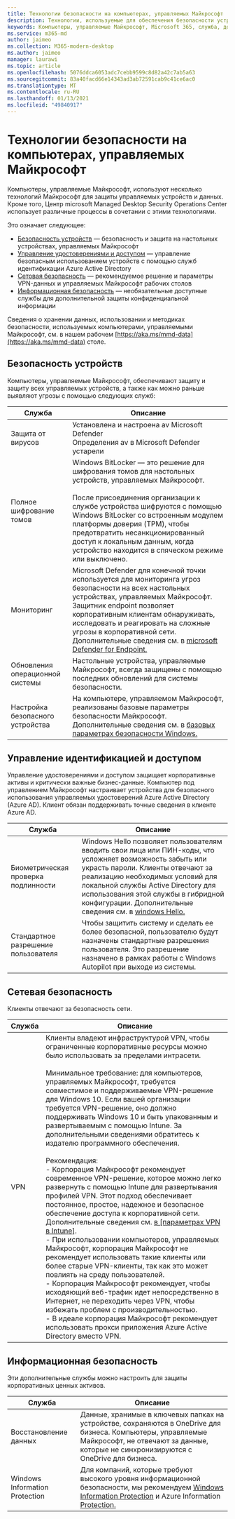```yaml
---
title: Технологии безопасности на компьютерах, управляемых Майкрософт
description: Технологии, используемые для обеспечения безопасности устройств, управления удостоверениями и доступом, сетевой безопасности и информационной безопасности
keywords: Компьютеры, управляемые Майкрософт, Microsoft 365, служба, документация
ms.service: m365-md
author: jaimeo
ms.collection: M365-modern-desktop
ms.author: jaimeo
manager: laurawi
ms.topic: article
ms.openlocfilehash: 5076ddca6053adc7cebb9599c8d82a42c7ab5a63
ms.sourcegitcommit: 83a40facd66e14343ad3ab72591cab9c41ce6ac0
ms.translationtype: MT
ms.contentlocale: ru-RU
ms.lasthandoff: 01/13/2021
ms.locfileid: "49840917"
---
```

# <a name="security-technologies-in-microsoft-managed-desktop"></a>Технологии безопасности на компьютерах, управляемых Майкрософт

<!--Security, also Onboarding doc: data handling/store, privileged account access -->

Компьютеры, управляемые Майкрософт, используют несколько технологий Майкрософт для защиты управляемых устройств и данных. Кроме того, Центр microsoft Managed Desktop [](security-operations.md) Security Operations Center использует различные процессы в сочетании с этими технологиями.

Это означает следующее: 

- [Безопасность устройств](#device-security) — безопасность и защита на настольных устройствах, управляемых Майкрософт
- [Управление удостоверениями и доступом](#identity-and-access-management) — управление безопасным использованием устройств с помощью служб идентификации Azure Active Directory
- [Сетовая безопасность](#network-security) — рекомендуемое решение и параметры VPN-данных и управляемых Майкрософт рабочих столов
- [Информационная безопасность](#information-security) — необязательные доступные службы для дополнительной защиты конфиденциальной информации 

Сведения о хранении данных, использовании и методиках безопасности, используемых компьютерами, управляемыми Майкрософт, см. в нашем рабочем [https://aka.ms/mmd-data](https://aka.ms/mmd-data) столе.


## <a name="device-security"></a>Безопасность устройств

Компьютеры, управляемые Майкрософт, обеспечивают защиту и защиту всех управляемых устройств, а также как можно раньше выявляют угрозы с помощью следующих служб:

Служба | Описание
--- | ---
Защита от вирусов | Установлена и настроена av Microsoft Defender<br>Определения av в Microsoft Defender устарели
Полное шифрование томов |    Windows BitLocker — это решение для шифрования томов для настольных устройств, управляемых Майкрософт.<br><br>После присоединения организации к службе устройства шифруются с помощью Windows BitLocker со встроенным модулем платформы доверия (TPM), чтобы предотвратить несанкционированный доступ к локальным данным, когда устройство находится в спяческом режиме или выключено. 
Мониторинг |    Microsoft Defender для конечной точки используется для мониторинга угроз безопасности на всех настольных устройствах, управляемых Майкрософт. Защитник endpoint позволяет корпоративным клиентам обнаруживать, исследовать и реагировать на сложные угрозы в корпоративной сети. Дополнительные сведения см. в [microsoft Defender for Endpoint.](https://docs.microsoft.com/windows/threat-protection/windows-defender-atp/windows-defender-advanced-threat-protection) 
Обновления операционной системы |  Настольные устройства, управляемые Майкрософт, всегда защищены с помощью последних обновлений для системы безопасности.
Настройка безопасного устройства |   На компьютере, управляемом Майкрософт, реализованы базовые параметры безопасности Майкрософт. Дополнительные сведения см. в [базовых параметрах безопасности Windows.](https://docs.microsoft.com/windows/security/threat-protection/windows-security-baselines)



## <a name="identity-and-access-management"></a>Управление идентификацией и доступом

Управление удостоверениями и доступом защищает корпоративные активы и критически важные бизнес-данные. Компьютер под управлением Майкрософт настраивает устройства для безопасного использования управляемых удостоверений Azure Active Directory (Azure AD). Клиент обязан поддерживать точные сведения в клиенте Azure AD. 

Служба | Описание
--- | ---
Биометрическая проверка подлинности |  Windows Hello позволяет пользователям вводить свои лица или ПИН-коды, что усложняет возможность забыть или украсть пароли. Клиенты отвечают за реализацию необходимых условий для локальной службы Active Directory для использования этой службы в гибридной конфигурации. Дополнительные сведения см. в [windows Hello.](https://docs.microsoft.com/windows-hardware/design/device-experiences/windows-hello) 
Стандартное разрешение пользователя |  Чтобы защитить систему и сделать ее более безопасной, пользователю будут назначены стандартные разрешения пользователя. Это разрешение назначено в рамках работы с Windows Autopilot при выходе из системы.



## <a name="network-security"></a>Сетевая безопасность

Клиенты отвечают за безопасность сети. 

Служба | Описание
--- | ---
VPN | Клиенты владеют инфраструктурой VPN, чтобы ограниченные корпоративные ресурсы можно было использовать за пределами интрасети.<br><br>Минимальное требование: для компьютеров, управляемых Майкрософт, требуется совместимое и поддерживаемые VPN-решение для Windows 10. Если вашей организации требуется VPN-решение, оно должно поддерживать Windows 10 и быть упакованным и развертываемым с помощью Intune. За дополнительными сведениями обратитесь к издателю программного обеспечения.<br><br>Рекомендация:<br>- Корпорация Майкрософт рекомендует современное VPN-решение, которое можно легко развернуть с помощью Intune для развертывания профилей VPN. Этот подход обеспечивает постоянное, простое, надежное и безопасное обеспечение доступа к корпоративной сети. Дополнительные сведения см. [в [параметрах VPN в Intune]](https://docs.microsoft.com/intune/vpn-settings-configure).<br>- При использовании компьютеров, управляемых Майкрософт, корпорация Майкрософт не рекомендует использовать такие клиенты или более старые VPN-клиенты, так как это может повлиять на среду пользователей.<br>- Корпорация Майкрософт рекомендует, чтобы исходяющий веб-трафик идет непосредственно в Интернет, не переходить через VPN, чтобы избежать проблем с производительностью.<br>- В идеале корпорация Майкрософт рекомендует использовать прокси приложения Azure Active Directory вместо VPN.


## <a name="information-security"></a>Информационная безопасность

Эти дополнительные службы можно настроить для защиты корпоративных ценных активов. 

Служба | Описание
--- | ---
Восстановление данных  | Данные, хранимые в ключевых папках на устройстве, сохраняются в OneDrive для бизнеса. Компьютеры, управляемые Майкрософт, не отвечают за данные, которые не синхронизируются с OneDrive для бизнеса. 
Windows Information Protection |    Для компаний, которые требуют высокого уровня информационной безопасности, мы рекомендуем [Windows Information Protection](https://docs.microsoft.com/windows/threat-protection/windows-information-protection/protect-enterprise-data-using-wip) и Azure Information [Protection.](https://www.microsoft.com/cloud-platform/azure-information-protection) 


